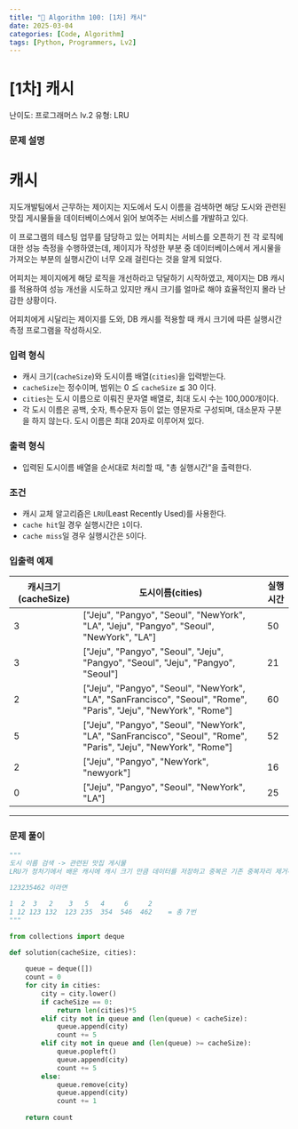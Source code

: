 ```yaml
---
title: "🧠 Algorithm 100: [1차] 캐시"
date: 2025-03-04
categories: [Code, Algorithm]
tags: [Python, Programmers, Lv2]
---
```


# [1차] 캐시

난이도: 프로그래머스 lv.2
유형: LRU

### **문제 설명**

# **캐시**

지도개발팀에서 근무하는 제이지는 지도에서 도시 이름을 검색하면 해당 도시와 관련된 맛집 게시물들을 데이터베이스에서 읽어 보여주는 서비스를 개발하고 있다.

이 프로그램의 테스팅 업무를 담당하고 있는 어피치는 서비스를 오픈하기 전 각 로직에 대한 성능 측정을 수행하였는데, 제이지가 작성한 부분 중 데이터베이스에서 게시물을 가져오는 부분의 실행시간이 너무 오래 걸린다는 것을 알게 되었다.

어피치는 제이지에게 해당 로직을 개선하라고 닦달하기 시작하였고, 제이지는 DB 캐시를 적용하여 성능 개선을 시도하고 있지만 캐시 크기를 얼마로 해야 효율적인지 몰라 난감한 상황이다.

어피치에게 시달리는 제이지를 도와, DB 캐시를 적용할 때 캐시 크기에 따른 실행시간 측정 프로그램을 작성하시오.

### **입력 형식**

- 캐시 크기(`cacheSize`)와 도시이름 배열(`cities`)을 입력받는다.
- `cacheSize`는 정수이며, 범위는 0 ≦ `cacheSize` ≦ 30 이다.
- `cities`는 도시 이름으로 이뤄진 문자열 배열로, 최대 도시 수는 100,000개이다.
- 각 도시 이름은 공백, 숫자, 특수문자 등이 없는 영문자로 구성되며, 대소문자 구분을 하지 않는다. 도시 이름은 최대 20자로 이루어져 있다.

### **출력 형식**

- 입력된 도시이름 배열을 순서대로 처리할 때, "총 실행시간"을 출력한다.

### **조건**

- 캐시 교체 알고리즘은 `LRU`(Least Recently Used)를 사용한다.
- `cache hit`일 경우 실행시간은 `1`이다.
- `cache miss`일 경우 실행시간은 `5`이다.

### **입출력 예제**

| 캐시크기(cacheSize) | 도시이름(cities) | 실행시간 |
| --- | --- | --- |
| 3 | ["Jeju", "Pangyo", "Seoul", "NewYork", "LA", "Jeju", "Pangyo", "Seoul", "NewYork", "LA"] | 50 |
| 3 | ["Jeju", "Pangyo", "Seoul", "Jeju", "Pangyo", "Seoul", "Jeju", "Pangyo", "Seoul"] | 21 |
| 2 | ["Jeju", "Pangyo", "Seoul", "NewYork", "LA", "SanFrancisco", "Seoul", "Rome", "Paris", "Jeju", "NewYork", "Rome"] | 60 |
| 5 | ["Jeju", "Pangyo", "Seoul", "NewYork", "LA", "SanFrancisco", "Seoul", "Rome", "Paris", "Jeju", "NewYork", "Rome"] | 52 |
| 2 | ["Jeju", "Pangyo", "NewYork", "newyork"] | 16 |
| 0 | ["Jeju", "Pangyo", "Seoul", "NewYork", "LA"] | 25 |

---

### 문제 풀이

```python
"""
도시 이름 검색 -> 관련된 맛집 게시물
LRU가 정처기에서 배운 캐시에 캐시 크기 만큼 데이터를 저장하고 중복은 기존 중복자리 제거하고 새롭게 append or 새로운게 나오면 먼저 넣은걸 지우고 반복

123235462 이라면

1  2  3   2    3   5   4     6     2
1 12 123 132  123 235  354  546  462    = 총 7번
"""

from collections import deque

def solution(cacheSize, cities):
    
    queue = deque([])
    count = 0
    for city in cities:
        city = city.lower()
        if cacheSize == 0:
            return len(cities)*5
        elif city not in queue and (len(queue) < cacheSize):
            queue.append(city)
            count += 5
        elif city not in queue and (len(queue) >= cacheSize):
            queue.popleft()
            queue.append(city)
            count += 5
        else:
            queue.remove(city)
            queue.append(city)
            count += 1
            
    return count
```